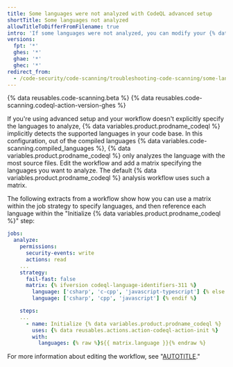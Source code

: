 ```yaml
---
title: Some languages were not analyzed with CodeQL advanced setup
shortTitle: Some languages not analyzed
allowTitleToDifferFromFilename: true
intro: 'If some languages were not analyzed, you can modify your {% data variables.product.prodname_code_scanning %} workflow to add a matrix specifying the languages you want to analyze.'
versions:
  fpt: '*'
  ghes: '*'
  ghae: '*'
  ghec: '*'
redirect_from:
  - /code-security/code-scanning/troubleshooting-code-scanning/some-languages-were-not-analyzed
---
```


{% data reusables.code-scanning.beta %}
{% data reusables.code-scanning.codeql-action-version-ghes %}

If you're using advanced setup and your workflow doesn't explicitly specify the languages to analyze, {% data variables.product.prodname_codeql %} implicitly detects the supported languages in your code base. In this configuration, out of the compiled languages {% data variables.code-scanning.compiled_languages %}, {% data variables.product.prodname_codeql %} only analyzes the language with the most source files. Edit the workflow and add a matrix specifying the languages you want to analyze. The default {% data variables.product.prodname_codeql %} analysis workflow uses such a matrix.

  The following extracts from a workflow show how you can use a matrix within the job strategy to specify languages, and then reference each language within the "Initialize {% data variables.product.prodname_codeql %}" step:

  ```yaml
  jobs:
    analyze:
      permissions:
        security-events: write
        actions: read
      ...
      strategy:
        fail-fast: false
        matrix: {% ifversion codeql-language-identifiers-311 %}
          language: ['csharp', 'c-cpp', 'javascript-typescript'] {% else %}
          language: ['csharp', 'cpp', 'javascript'] {% endif %}

      steps:
      ...
        - name: Initialize {% data variables.product.prodname_codeql %}
          uses: {% data reusables.actions.action-codeql-action-init %}
          with:
            languages: {% raw %}${{ matrix.language }}{% endraw %}
  ```

  For more information about editing the workflow, see "[AUTOTITLE](/code-security/code-scanning/creating-an-advanced-setup-for-code-scanning/customizing-your-advanced-setup-for-code-scanning)."
